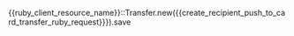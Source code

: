 {{ruby_client_resource_name}}::Transfer.new({{create_recipient_push_to_card_transfer_ruby_request}}}).save